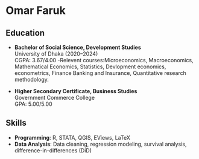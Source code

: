 # Omar Faruk

## Education
- **Bachelor of Social Science, Development Studies**  
  University of Dhaka (2020–2024)  
  CGPA: 3.67/4.00
  -Relevent courses:Microeconomics, Macroeconomics, Mathematical Economics, Statistics, Devlopment economics, econometrics,
    Finance Banking and Insurance, Quantitative research methodology.

- **Higher Secondary Certificate, Business Studies**  
  Government Commerce College  
  GPA: 5.00/5.00  

## Skills
- **Programming**: R, STATA, QGIS, EViews, LaTeX  
- **Data Analysis**: Data cleaning, regression modeling, survival analysis, difference-in-differences (DiD) 
